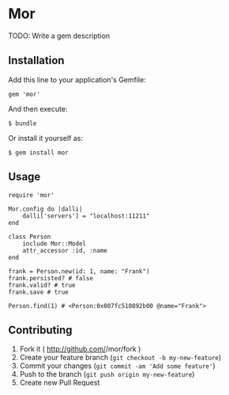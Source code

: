 # Mor

TODO: Write a gem description

## Installation

Add this line to your application's Gemfile:

    gem 'mor'

And then execute:

    $ bundle

Or install it yourself as:

    $ gem install mor

## Usage

	require 'mor'
	
	Mor.config do |dalli|
		dalli['servers'] = "localhost:11211"
	end
	
	class Person
		include Mor::Model
		attr_accessor :id, :name
	end
	
	frank = Person.new(id: 1, name: "Frank")
	frank.persisted? # false
	frank.valid? # true
	frank.save # true
	
	Person.find(1) # <Person:0x007fc510892b00 @name="Frank">

## Contributing

1. Fork it ( http://github.com/<my-github-username>/mor/fork )
2. Create your feature branch (`git checkout -b my-new-feature`)
3. Commit your changes (`git commit -am 'Add some feature'`)
4. Push to the branch (`git push origin my-new-feature`)
5. Create new Pull Request
